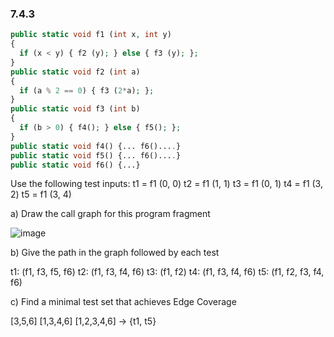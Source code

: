 ### 7.4.3
```php
public static void f1 (int x, int y)
{
  if (x < y) { f2 (y); } else { f3 (y); };
}
public static void f2 (int a)
{
  if (a % 2 == 0) { f3 (2*a); };
}
public static void f3 (int b)
{
  if (b > 0) { f4(); } else { f5(); };
}
public static void f4() {... f6()....}
public static void f5() {... f6()....}
public static void f6() {...}
```
Use the following test inputs: t1 = f1 (0, 0) t2 = f1 (1, 1) t3 = f1 (0, 1) t4 = f1 (3, 2) t5 = f1 (3, 4)

a) Draw the call graph for this program fragment

![image](https://user-images.githubusercontent.com/81274225/121563607-c6fd2d80-ca44-11eb-8fe8-c4e107a74984.png)

b) Give the path in the graph followed by each test

t1: (f1, f3, f5, f6) t2: (f1, f3, f4, f6) t3: (f1, f2) t4: (f1, f3, f4, f6) t5: (f1, f2, f3, f4, f6)

c) Find a minimal test set that achieves Edge Coverage

[3,5,6] [1,3,4,6] [1,2,3,4,6] -> {t1, t5}
